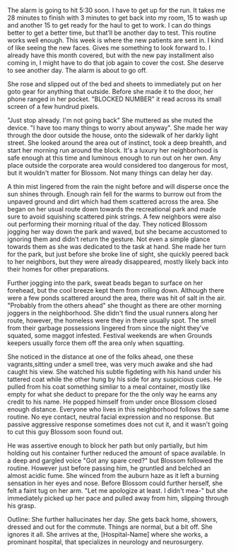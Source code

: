 The alarm is going to hit 5:30 soon. I have to get up for the run. It takes me 28 minutes to finish with 3 minutes to get back into my room, 15 to wash up and another 15 to get ready for the haul to get to work. I can do things better to get a better time, but that’ll be another day to test. This routine works well enough. This week is where the new patients are sent in. I kind of like seeing the new faces. Gives me something to look forward to. I already have this month covered, but with the new pay installment also coming in, I might have to do that job again to cover the cost. She deserve to see another day. The alarm is about to go off.

She rose and slipped out of the bed and sheets to immediately put on her goto gear for anything that outside. Before she made it to the door, her phone ranged in her pocket. "BLOCKED NUMBER"  it read across its small screen of a few hundrud pixels. 

"Just stop already. I'm not going back" She muttered as she muted the device. "I have too many things to worry about anyway". She made her way through the door outside the house, onto the sidewalk of her darkly light street. She looked around the area out of instinct, took a deep breahth, and start her morning run around the block. It's a luxury her neighborhood is safe enough at this time and luminous enough to run out on her own. Any place outside the corporate area would considered too dangerous for most, but it wouldn't matter for Blossom. Not many things can delay her day. 

A thin mist lingered from the rain the night before and will disperse once the sun shines through. Enough rain fell for the warms to burrow out from the unpaved ground and dirt which had them scattered across the area. She began on her usual route down towards the recreational park and made sure to avoid squishing scattered pink strings. A few neighbors were also out performing their morning ritual of the day. They noticed Blossom jogging her way down the park and waved, but she became accustomed to ignoring them and didn't return the gesture. Not even a simple glance towards them as she was dedicated to the task at hand. She made her turn for the park, but just before she broke line of sight, she quickly peered back to her neighbors, but they were already disappeared, mostly likely back into their homes for other preparations. 

Further jogging into the park, sweat beads began to surface on her forehead, but the cool breeze kept them from rolling down. Although there were a few ponds scattered around the area, there was hit of salt in the air. "Probably from the others ahead" she thought as there are other morning joggers in the neighborhood. She didn't find the usual runners along her route, however, the homeless were they in there usually spot. The smell from their garbage possessions lingered from since the night they've squated, some maggot infested. Festival weekends are when Grounds keepers usually force them off the area only when squatting. 

She noticed in the distance at one of the folks ahead, one these vagrants,sitting under a smell tree, was very much awake and she had caught his view. She watched his subtle figdeting with his hand under his tattered coat while the other hung by his side for any suspicious cues. He pulled from his coat something simliar to a meal container, mostly like empty for what she deduct to prepare for the the only way he earns any credit to his name. He popped himself from under once Blossom closed enough distance. Everyone who lives in this neighborhood follows the same routine. No eye contact, neutral facial expression and no response. But passive aggressive response sometimes does not cut it, and it wasn't going to cut this guy Blossom soon found out. 

He was assertive enough to block her path but only partially, but him holding out his container further reduced the amount of space available. In a deep and gargled voice "Got any spare cred?" but Blossom followed the routine. However just before passing him, he gruntled and belched an almost acidic fume. She winced from the auburn haze as it left a burning sensation in her eyes and nose. Before Blossom could further herself, she felt a faint tug on her arm. "Let me apologize at least. I didn't mea-" but she immediately picked up her pace and pulled away from him, slipping through his grasp. 

Outline: She further hallucinates her day. She gets back home, showers, dressed and out for the commute. Things are normal, but a bit off. She ignores it all. She arrives at the, [Hospital-Name] where she works, a prominant hospital, that specializes in neurology and neurosurgery. 
